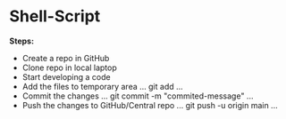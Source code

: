 # Shell-Script

**Steps:**

* Create a repo in GitHub
* Clone repo in local laptop
* Start developing a code
* Add the files to temporary area
...
git add <file-name>
...
* Commit the changes
...
git commit -m "commited-message"
...
* Push the changes to GitHub/Central repo
...
git push -u origin main
...